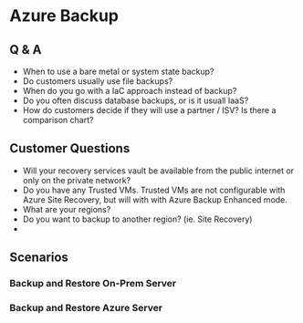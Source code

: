 # Azure Backup

## Q & A

- When to use a bare metal or system state backup?
- Do customers usually use file backups?
- When do you go with a IaC approach instead of backup?
- Do you often discuss database backups, or is it usuall IaaS?
- How do customers decide if they will use a partner / ISV?  Is there a comparison chart?

## Customer Questions

- Will your recovery services vault be available from the public internet or only on the private network?
- Do you have any Trusted VMs.  Trusted VMs are not configurable with Azure Site Recovery, but will with with Azure Backup Enhanced mode.
- What are your regions?
- Do you want to backup to another region?  (ie. Site Recovery)
- 

## Scenarios

### Backup and Restore On-Prem Server

### Backup and Restore Azure Server
